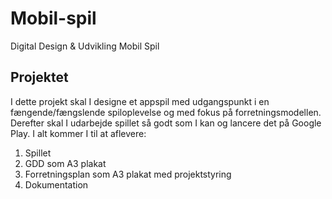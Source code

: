 # Mobil-spil
Digital Design &amp; Udvikling Mobil Spil


## Projektet 
I dette projekt skal I designe et appspil med udgangspunkt i en fængende/fængslende spiloplevelse og med 
fokus på forretningsmodellen. Derefter skal I udarbejde spillet så godt som I kan og lancere det på Google 
Play. I alt kommer I til at aflevere: 
1. Spillet 
2. GDD som A3 plakat 
3. Forretningsplan som A3 plakat med projektstyring 
4. Dokumentation
